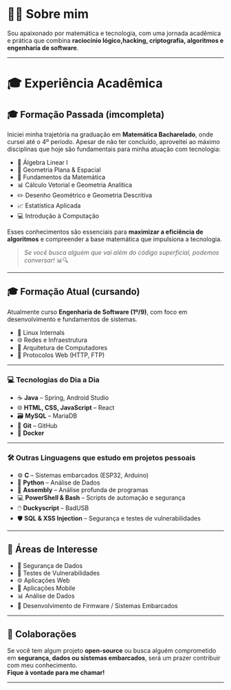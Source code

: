 # 👨‍💻 Sobre mim

Sou apaixonado por matemática e tecnologia, com uma jornada acadêmica e prática que combina **raciocínio lógico,hacking, criptografia, algoritmos e engenharia de software**.

---

# 🎓 Experiência Acadêmica

## 🎓 Formação Passada (imcompleta)

Iniciei minha trajetória na graduação em **Matemática Bacharelado**, onde cursei até o 4º período. Apesar de não ter concluído, aproveitei ao máximo disciplinas que hoje são fundamentais para minha atuação com tecnologia:

- 📐 Álgebra Linear I  
- 🧭 Geometria Plana & Espacial  
- 🧮 Fundamentos da Matemática  
- 📊 Cálculo Vetorial e Geometria Analítica  
- ✏️ Desenho Geométrico e Geometria Descritiva  
- 📈 Estatística Aplicada  
- 💻 Introdução à Computação  

Esses conhecimentos são essenciais para **maximizar a eficiência de algoritmos** e compreender a base matemática que impulsiona a tecnologia.  
> *Se você busca alguém que vai além do código superficial, podemos conversar!* 📊🔍

---

## 🎓 Formação Atual (cursando)

Atualmente curso **Engenharia de Software (1º/9)**, com foco em desenvolvimento e fundamentos de sistemas.

- 🐧 Linux Internals  
- 🌐 Redes e Infraestrutura    
- 🧠 Arquitetura de Computadores  
- 🔗 Protocolos Web (HTTP, FTP)

---

### 💻 Tecnologias do Dia a Dia

- ☕ **Java** – Spring, Android Studio  
- 🌐 **HTML, CSS, JavaScript** – React  
- 🗃️ **MySQL** – MariaDB  
- 🔧 **Git** – GitHub  
- 🐳 **Docker**
  
---

### 🛠️ Outras Linguagens que estudo em projetos pessoais

- ⚙️ **C** – Sistemas embarcados (ESP32, Arduino)  
- 🐍 **Python** – Análise de Dados  
- 🧬 **Assembly** – Análise profunda de programas  
- 💻 **PowerShell & Bash** – Scripts de automação e segurança  
- 🖱️ **Duckyscript** – BadUSB  
- 🛡️ **SQL & XSS Injection** – Segurança e testes de vulnerabilidades  

---

## 🚀 Áreas de Interesse

- 🔐 Segurança de Dados  
- 🧪 Testes de Vulnerabilidades  
- 🌐 Aplicações Web  
- 📱 Aplicações Mobile  
- 📊 Análise de Dados  
- 🔧 Desenvolvimento de Firmware / Sistemas Embarcados  

---

## 🤝 Colaborações

Se você tem algum projeto **open-source** ou busca alguém comprometido em **segurança, dados ou sistemas embarcados**, será um prazer contribuir com meu conhecimento.  
**Fique à vontade para me chamar!**

---
